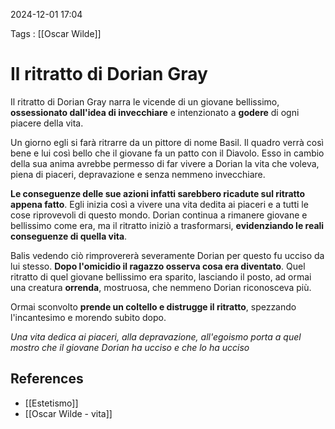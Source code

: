 2024-12-01 17:04

Tags : [[Oscar Wilde]]

# Il ritratto di Dorian Gray

Il ritratto di Dorian Gray narra le vicende di un giovane bellissimo, **ossessionato dall'idea di invecchiare** e intenzionato a **godere** di ogni piacere della vita.

Un giorno egli si farà ritrarre da un pittore di nome Basil. Il quadro verrà così bene e lui così bello che il giovane fa un patto con il Diavolo. Esso in cambio della sua anima avrebbe permesso di far vivere a Dorian la vita che voleva, piena di piaceri, depravazione  e senza nemmeno invecchiare. 

**Le conseguenze delle sue azioni infatti sarebbero ricadute sul ritratto appena fatto**. Egli inizia così a vivere una vita dedita ai piaceri e a tutti le cose riprovevoli di questo mondo. Dorian continua a rimanere giovane e bellissimo come era, ma il ritratto iniziò a trasformarsi, **evidenziando le reali conseguenze di quella vita**. 

Balis vedendo ciò rimprovererà severamente Dorian per questo fu ucciso da lui stesso. **Dopo l'omicidio il ragazzo osserva cosa era diventato**. Quel ritratto di quel giovane bellissimo era sparito, lasciando il posto, ad ormai una creatura **orrenda**, mostruosa, che nemmeno Dorian riconosceva più. 

Ormai sconvolto **prende un coltello e distrugge il ritratto**, spezzando l'incantesimo e morendo subito dopo.


*Una vita dedica ai piaceri, alla depravazione, all'egoismo porta a quel mostro che il giovane Dorian ha ucciso e che lo ha ucciso*

## References

- [[Estetismo]]
- [[Oscar Wilde - vita]]